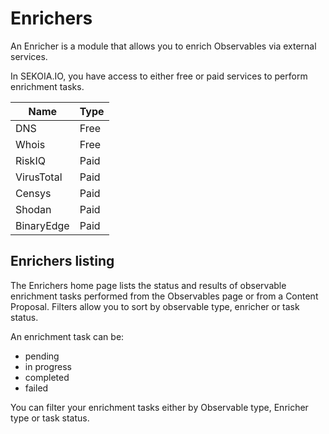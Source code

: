 # Enrichers
An Enricher is a module that allows you to enrich Observables via external services. 

In SEKOIA.IO, you have access to either free or paid services to perform enrichment tasks. 

| Name | Type |
| --- | --- |
| DNS | Free |
| Whois | Free |
| RiskIQ | Paid |
| VirusTotal | Paid |
| Censys | Paid |
| Shodan | Paid |
| BinaryEdge | Paid |

## Enrichers listing

The Enrichers home page lists the status and results of observable enrichment tasks performed from the Observables page or from a Content Proposal. Filters allow you to sort by observable type, enricher or task status.

An enrichment task can be: 

- pending
- in progress
- completed
- failed

You can filter your enrichment tasks either by Observable type, Enricher type or task status.
